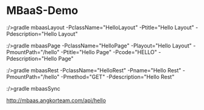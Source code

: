 # MBaaS-Demo

:/>gradle mbaasLayout -PclassName="HelloLayout" -Ptitle="Hello Layout" -Pdescription="Hello Layout"

:/>gradle mbaasPage -PclassName="HelloPage" -Playout="Hello Layout" -PmountPath="/hello" -Ptitle="Hello Page" -Pcode="HELLO" -Pdescription="Hello Page"

:/>gradle mbaasRest -PclassName="HelloRest" -Pname="Hello Rest" -PmountPath="/hello" -Pmethod="GET" -Pdescription="Hello Rest"

:/>gradle mbaasSync

http://mbaas.angkorteam.com/api/hello
